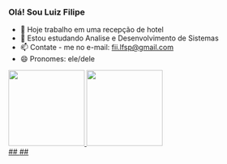 ### Olá! Sou Luiz Filipe

- 🔭 Hoje trabalho em uma recepção de hotel
- 🌱 Estou estudando Analise e Desenvolvimento de Sistemas
- 📫 Contate - me no e-mail: fii.lfsp@gmail.com
- 😄 Pronomes: ele/dele

<div>
  <a href="https://github.com/luizfii">
  <img height="150em" src="https://github-readme-stats.vercel.app/api?username=luizfii&show_icons=true&theme=light&include_all_commits=true&count_private=true"/>
  <img height="150em" src="https://github-readme-stats.vercel.app/api/top-langs/?username=luizfii&layout=compact&langs_count=7&theme=light"/>
    </div>
  <div>
<link rel="stylesheet" href="https://cdn.jsdelivr.net/gh/devicons/devicon@v2.14.0/devicon.min.css">
    ##
<link rel="stylesheet" href="https://cdn.jsdelivr.net/gh/devicons/devicon@v2.14.0/devicon.min.css">
    ##
<link rel="stylesheet" href="https://cdn.jsdelivr.net/gh/devicons/devicon@v2.14.0/devicon.min.css">
  </div>
